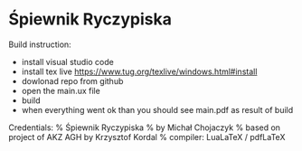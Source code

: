 # Śpiewnik Ryczypiska

Build instruction:
- install visual studio code
- install tex live https://www.tug.org/texlive/windows.html#install
- dowlonad repo from github
- open the main.ux file
- build
- when everything went ok than you should see main.pdf as result of build



Credentials:
% Śpiewnik Ryczypiska
% by Michał Chojaczyk
% based on project of AKZ AGH by Krzysztof Kordal
% compiler: LuaLaTeX / pdfLaTeX